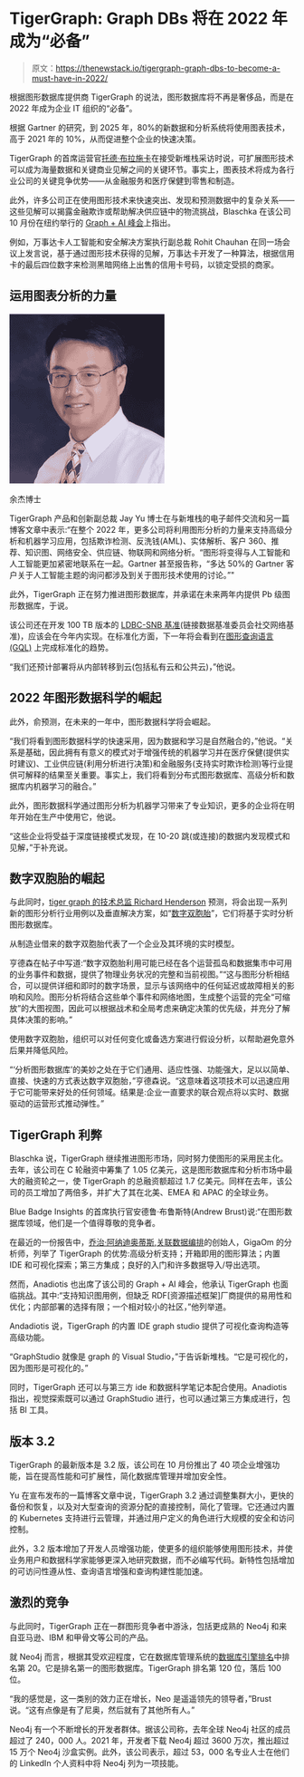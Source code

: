 # TigerGraph: Graph DBs 将在 2022 年成为“必备”

> 原文：<https://thenewstack.io/tigergraph-graph-dbs-to-become-a-must-have-in-2022/>

根据图形数据库提供商 TigerGraph 的说法，图形数据库将不再是奢侈品，而是在 2022 年成为企业 IT 组织的“必备”。

根据 Gartner 的研究，到 2025 年，80%的新数据和分析系统将使用图表技术，高于 2021 年的 10%，从而促进整个企业的快速决策。

TigerGraph 的首席运营官[托德·布拉施卡](https://www.linkedin.com/in/toddblaschka/)在接受新堆栈采访时说，可扩展图形技术可以成为海量数据和关键商业见解之间的关键环节。事实上，图表技术将成为各行业公司的关键竞争优势——从金融服务和医疗保健到零售和制造。

此外，许多公司正在使用图形技术来快速突出、发现和预测数据中的复杂关系——这些见解可以揭露金融欺诈或帮助解决供应链中的物流挑战，Blaschka 在该公司 10 月份在纽约举行的 [Graph + AI 峰会](https://www.tigergraph.com/graphaisummit/)上指出。

例如，万事达卡人工智能和安全解决方案执行副总裁 Rohit Chauhan 在同一场会议上发言说，基于通过图形技术获得的见解，万事达卡开发了一种算法，根据信用卡的最后四位数字来检测黑暗网络上出售的信用卡号码，以锁定受损的商家。

## 运用图表分析的力量

![](img/4f68ea6a2456cb9dfa1d8de5222ee245.png)

余杰博士

TigerGraph 产品和创新副总裁 Jay Yu 博士在与新堆栈的电子邮件交流和另一篇博客文章中表示:“在整个 2022 年，更多公司将利用图形分析的力量来支持高级分析和机器学习应用，包括欺诈检测、反洗钱(AML)、实体解析、客户 360、推荐、知识图、网络安全、供应链、物联网和网络分析。“图形将变得与人工智能和人工智能更加紧密地联系在一起。Gartner 甚至报告称，“多达 50%的 Gartner 客户关于人工智能主题的询问都涉及到关于图形技术使用的讨论。”"

此外，TigerGraph 正在努力推进图形数据库，并承诺在未来两年内提供 Pb 级图形数据库，于说。

该公司还在开发 100 TB 版本的 [LDBC-SNB 基准](https://ldbcouncil.org/benchmarks/snb/)(链接数据基准委员会社交网络基准)，应该会在今年内实现。在标准化方面，下一年将会看到在[图形查询语言(GQL)](https://www.gqlstandards.org/) 上完成标准化的趋势。

“我们还预计部署将从内部转移到云(包括私有云和公共云)，”他说。

## 2022 年图形数据科学的崛起

此外，俞预测，在未来的一年中，图形数据科学将会崛起。

“我们将看到图形数据科学的快速采用，因为数据和学习是自然融合的，”他说。“关系是基础，因此拥有有意义的模式对于增强传统的机器学习并在医疗保健(提供实时建议)、工业供应链(利用分析进行决策)和金融服务(支持实时欺诈检测)等行业提供可解释的结果至关重要。事实上，我们将看到分布式图形数据库、高级分析和数据库内机器学习的融合。”

此外，图形数据科学通过图形分析为机器学习带来了专业知识，更多的企业将在明年开始在生产中使用它，他说。

“这些企业将受益于深度链接模式发现，在 10-20 跳(或连接)的数据内发现模式和见解，”于补充说。

## 数字双胞胎的崛起

与此同时，[tiger graph 的技术总监 Richard Henderson](https://www.linkedin.com/in/richardhenderson3/?originalSubdomain=uk) 预测，将会出现一系列新的图形分析行业用例以及垂直解决方案，如“[数字双胞胎](https://thenewstack.io/the-digital-feedback-loop-powering-next-generation-businesses/)”，它们将基于实时分析图形数据库。

从制造业借来的数字双胞胎代表了一个企业及其环境的实时模型。

亨德森在帖子中写道:“数字双胞胎利用可能已经在各个运营孤岛和数据集市中可用的业务事件和数据，提供了物理业务状况的完整和当前视图。”“这与图形分析相结合，可以提供详细和即时的数字场景，显示与该网络中的任何延迟或故障相关的影响和风险。图形分析将结合这些单个事件和网络地图，生成整个运营的完全“可缩放”的大图视图，因此可以根据战术和全局考虑来确定决策的优先级，并充分了解具体决策的影响。”

使用数字双胞胎，组织可以对任何变化或备选方案进行假设分析，以帮助避免意外后果并降低风险。

“‘分析图形数据库’的美妙之处在于它们通用、适应性强、功能强大，足以以简单、直接、快速的方式表达数字双胞胎，”亨德森说。“这意味着这项技术可以迅速应用于它可能带来好处的任何领域。结果是:企业一直要求的联合观点将以实时、数据驱动的运营形式推动弹性。”

## TigerGraph 利弊

Blaschka 说，TigerGraph 继续推进图形市场，同时努力使图形的采用民主化。去年，该公司在 C 轮融资中筹集了 1.05 亿美元，这是图形数据库和分析市场中最大的融资轮之一，使 TigerGraph 的总融资额超过 1.7 亿美元。同样在去年，该公司的员工增加了两倍多，并扩大了其在北美、EMEA 和 APAC 的全球业务。

Blue Badge Insights 的首席执行官安德鲁·布鲁斯特(Andrew Brust)说:“在图形数据库领域，他们是一个值得尊敬的竞争者。

在最近的一份报告中，[乔治·阿纳迪奥蒂斯](https://www.linkedin.com/in/georgeanadiotis/),[关联数据编排](https://linkeddataorchestration.com/)的创始人，GigaOm 的分析师，列举了 TigerGraph 的优势:高级分析支持；开箱即用的图形算法；内置 IDE 和可视化探索；第三方集成；良好的入门和许多数据导入/导出选项。

然而，Anadiotis 也出席了该公司的 Graph + AI 峰会，他承认 TigerGraph 也面临挑战。其中:“支持知识图用例，但缺乏 RDF[资源描述框架]厂商提供的易用性和优化；内部部署的选择有限；一个相对较小的社区，”他列举道。

Andadiotis 说，TigerGraph 的内置 IDE graph studio 提供了可视化查询构造等高级功能。

“GraphStudio 就像是 graph 的 Visual Studio，”于告诉新堆栈。“它是可视化的，因为图形是可视化的。”

同时，TigerGraph 还可以与第三方 ide 和数据科学笔记本配合使用。Anadiotis 指出，视觉探索既可以通过 GraphStudio 进行，也可以通过第三方集成进行，包括 BI 工具。

## 版本 3.2

TigerGraph 的最新版本是 3.2 版，该公司在 10 月份推出了 40 项企业增强功能，旨在提高性能和可扩展性，简化数据库管理并增加安全性。

Yu 在宣布发布的一篇博客文章中说，TigerGraph 3.2 通过调整集群大小，更快的备份和恢复，以及对大型查询的资源分配的直接控制，简化了管理。它还通过内置的 Kubernetes 支持进行云管理，并通过用户定义的角色进行大规模的安全和访问控制。

此外，3.2 版本增加了开发人员增强功能，使更多的组织能够使用图形技术，并使业务用户和数据科学家能够更深入地研究数据，而不必编写代码。新特性包括增加的可访问性遵从性、查询语言增强和查询构建性能加速。

## 激烈的竞争

与此同时，TigerGraph 正在一群图形竞争者中游泳，包括更成熟的 Neo4j 和来自亚马逊、IBM 和甲骨文等公司的产品。

就 Neo4j 而言，根据其受欢迎程度，它在数据库管理系统的[数据库引擎排名](https://db-engines.com/en/ranking)中排名第 20。它是排名第一的图形数据库。TigerGraph 排名第 120 位，落后 100 位。

“我的感觉是，这一类别的效力正在增长，Neo 是遥遥领先的领导者，”Brust 说。“这有点像是有了尼奥，然后就有了其他所有人。”

Neo4j 有一个不断增长的开发者群体。据该公司称，去年全球 Neo4j 社区的成员超过了 240，000 人。2021 年，开发者下载 Neo4j 超过 3600 万次，推出超过 15 万个 Neo4j 沙盒实例。此外，该公司表示，超过 53，000 名专业人士在他们的 LinkedIn 个人资料中将 Neo4j 列为一项技能。

<svg xmlns:xlink="http://www.w3.org/1999/xlink" viewBox="0 0 68 31" version="1.1"><title>Group</title> <desc>Created with Sketch.</desc></svg>